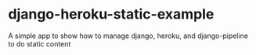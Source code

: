 django-heroku-static-example
============================

A simple app to show how to manage django, heroku, and django-pipeline to do static content